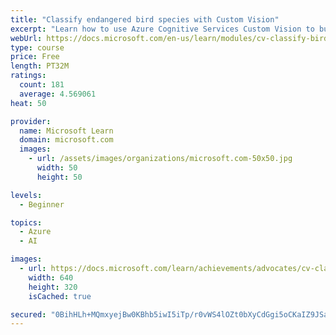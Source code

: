 ```yaml
---
title: "Classify endangered bird species with Custom Vision"
excerpt: "Learn how to use Azure Cognitive Services Custom Vision to build a machine learning model that identifies the species of a bird in an image, to help with gathering data."
webUrl: https://docs.microsoft.com/en-us/learn/modules/cv-classify-bird-species/
type: course
price: Free
length: PT32M
ratings:
  count: 181
  average: 4.569061
heat: 50

provider:
  name: Microsoft Learn
  domain: microsoft.com
  images:
    - url: /assets/images/organizations/microsoft.com-50x50.jpg
      width: 50
      height: 50

levels:
  - Beginner

topics:
  - Azure
  - AI

images:
  - url: https://docs.microsoft.com/learn/achievements/advocates/cv-classify-bird-species-social.png
    width: 640
    height: 320
    isCached: true

secured: "0BihHLh+MQmxyejBw0KBhb5iwI5iTp/r0vWS4lOZt0bXyCdGgi5oCKaIZ9JSavBYlxAXd4LkcGxPZdtDpjPdnA35Wyvs67IpF2WOfUD10UqHwBjHCVuoXjkSGmG4mVLcy9CJT+YhL3uj3lBuKRZyPcWP17TJu3TJfCqbC94zyG1DBJ4ehqA9OqmFd3LrnzMh0v3VdZhEsoz7758lLT6SLJX9cE9NBOZshu+OzhKBtpZ45WG7JPGRDrIEq9NhBMOgxXlDR2prd2kIOSX8ff4C7TLDWtI8Eq11W6iEmYnNqI0vETbNnmI6+LjqPbAObDZ+v1uXh19IeQ0EvRWeuZdGp82I6n18nFRF133kTrNhEAANPNSHcSCgIJw/QSC7CKEExIW1NUTI5LukiT/e1Bb58ksqQtEXwHRKnyEfv9cfRdc=;rc55pZK+84zwdz5VcNlMqw=="
---
```


